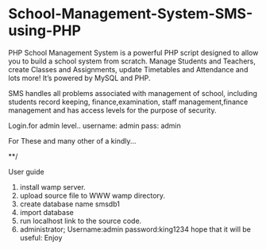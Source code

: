 # School-Management-System-SMS-using-PHP

PHP School Management System is a powerful PHP script designed to allow you to build a school system from scratch. Manage Students and Teachers, create Classes and Assignments, update Timetables and Attendance and lots more! It’s powered by MySQL and PHP.




SMS handles all problems associated with management of school, including students record keeping, finance,examination, staff management,finance management and has access levels for the purpose of security.

Login.for admin level..
username: admin
pass: admin

For These and many other of a kindly...


      
**/

User guide

1. install wamp server.
2. upload source file to WWW wamp directory.
3. create database name smsdb1
4. import database
5. run localhost link to the source code.
6. administrator;
   Username:admin 
   password:king1234
   hope that it will be useful: Enjoy


